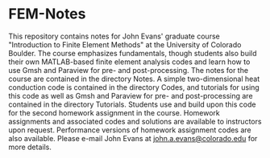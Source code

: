 # FEM-Notes

This repository contains notes for John Evans' graduate course "Introduction to Finite Element Methods" at the University of Colorado Boulder.  The course emphasizes fundamentals, though students also build their own MATLAB-based finite element analysis codes and learn how to use Gmsh and Paraview for pre- and post-processing.  The notes for the course are contained in the directory Notes.  A simple two-dimensional heat conduction code is contained in the directory Codes, and tutorials for using this code as well as Gmsh and Paraview for pre- and post-processing are contained in the directory Tutorials.  Students use and build upon this code for the second homework assignment in the course.  Homework assignments and associated codes and solutions are available to instructors upon request.  Performance versions of homework assignment codes are also available.  Please e-mail John Evans at john.a.evans@colorado.edu for more details.
